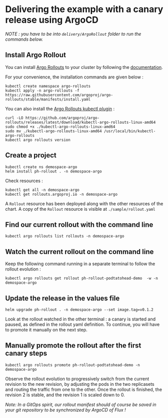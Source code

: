 # Delivering the example with a canary release using ArgoCD

_NOTE : you have to be into `delivery/ArgoRollout` folder to run the commands below._

## Install Argo Rollout

You can install [Argo Rollouts](https://argoproj.github.io/argo-rollouts/concepts/#concepts) to your cluster by following the [documentation](https://argoproj.github.io/argo-rollouts/installation/#installation).

For your convenience, the installation commands are given below :

```
kubectl create namespace argo-rollouts
kubectl apply -n argo-rollouts -f https://raw.githubusercontent.com/argoproj/argo-rollouts/stable/manifests/install.yaml
```

You can also install the [Argo Rollouts kubectl plugin](https://argoproj.github.io/argo-rollouts/installation/#kubectl-plugin-installation) :

```
curl -LO https://github.com/argoproj/argo-rollouts/releases/latest/download/kubectl-argo-rollouts-linux-amd64
sudo chmod +x ./kubectl-argo-rollouts-linux-amd64
sudo mv ./kubectl-argo-rollouts-linux-amd64 /usr/local/bin/kubectl-argo-rollouts
kubectl argo rollouts version
```

## Create a project

```
kubectl create ns demospace-argo
helm install ph-rollout . -n demospace-argo
```

Check resources :

```
kubectl get all -n demospace-argo
kubectl get rollouts.argoproj.io -n demospace-argo
```

A `Rollout` resource has been deployed along with the other resources of the chart.
A copy of the `Rollout` resource is visible at `./sample/rollout.yaml`

## Find our current rollout with the command line

```
kubectl argo rollouts list rollouts -n demospace-argo
```

## Watch the current rollout on the command line

Keep the following command running in a separate terminal to follow the rollout evolution :

```
kubectl argo rollouts get rollout ph-rollout-podtatohead-demo  -w -n demospace-argo
```

## Update the release in the values file

```
helm upgrade ph-rollout . -n demospace-argo --set image.tag=v0.1.2
```

Look at the rollout watched in the other terminal : a canary is started and paused, as defined in the rollout yaml definition.
To continue, you will have to promote it manually on the next step.

## Manually promote the rollout after the first canary steps

```
kubectl argo rollouts promote ph-rollout-podtatohead-demo -n demospace-argo
```

Observe the rollout evolution to progressively switch from the current revision to the new revision, by adjusting the pods in the two replicasets and routing the traffic from one to the other.
Once the rollout is finished, the revision 2 is stable, and the revision 1 is scaled down to 0.

_Note: In a GitOps spirit, our rollout manifest should of course be saved in your git repository to be synchronized by ArgoCD of Flux !_